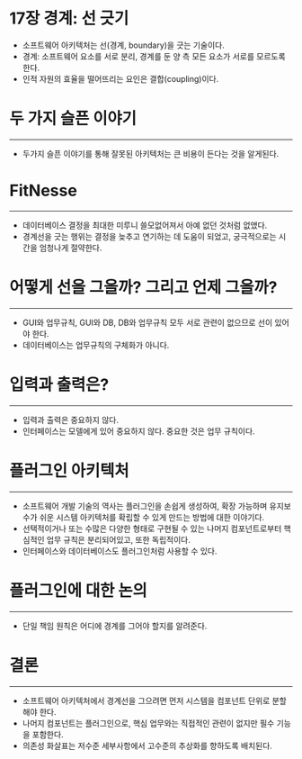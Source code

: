 # 17장 경계: 선 긋기

- 소프트웨어 아키텍처는 선(경계, boundary)을 긋는 기술이다.
- 경계: 소프트웨어 요소를 서로 분리, 경계를 둔 양 측 모든 요소가 서로를 모르도록 한다.
- 인적 자원의 효율을 떨어뜨리는 요인은 결합(coupling)이다.

# 두 가지 슬픈 이야기

---

- 두가지 슬픈 이야기를 통해 잘못된 아키텍처는 큰 비용이 든다는 것을 알게된다.

# FitNesse

---

- 데이터베이스 결정을 최대한 미루니 쓸모없어져서 아예 없던 것처럼 없앴다.
- 경계선을 긋는 행위는 결정을 늦추고 연기하는 데 도움이 되었고, 궁극적으로는 시간을 엄청나게 절약한다.

# 어떻게 선을 그을까? 그리고 언제 그을까?

---

- GUI와 업무규칙, GUI와 DB, DB와 업무규칙 모두 서로 관련이 없으므로 선이 있어야 한다.
- 데이터베이스는 업무규칙의 구체화가 아니다.

# 입력과 출력은?

---

- 입력과 출력은 중요하지 않다.
- 인터페이스는 모델에게 있어 중요하지 않다. 중요한 것은 업무 규칙이다.

# 플러그인 아키텍처

---

- 소프트웨어 개발 기술의 역사는 플러그인을 손쉽게 생성하여, 확장 가능하며 유지보수가 쉬운 시스템 아키텍처를 확립할 수 있게 만드는 방법에 대한 이야기다.
- 선택적이거나 또는 수많은 다양한 형태로 구현될 수 있는 나머지 컴포넌트로부터 핵심적인 업무 규칙은 분리되어있고, 또한 독립적이다.
- 인터페이스와 데이터베이스도 플러그인처럼 사용할 수 있다.

# 플러그인에 대한 논의

---

- 단일 책임 원칙은 어디에 경계를 그어야 할지를 알려준다.

# 결론

---

- 소프트웨어 아키텍처에서 경계선을 그으려면 먼저 시스템을 컴포넌트 단위로 분할해야 한다.
- 나머지 컴포넌트는 플러그인으로, 핵심 업무와는 직접적인 관련이 없지만 필수 기능을 포함한다.
- 의존성 화살표는 저수준 세부사항에서 고수준의 추상화를 향하도록 배치된다.